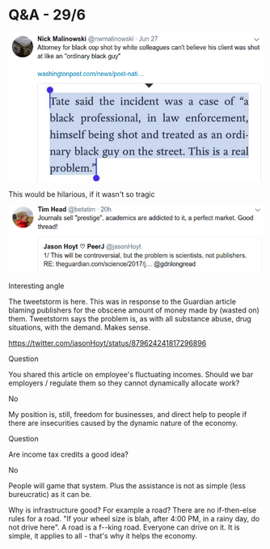 # Q&A - 29/6

![](57-43.png)

This would be hilarious, if it wasn't so tragic

![](01-39.png)

Interesting angle

The tweetstorm is here. This was in response to the Guardian article blaming publishers for the obscene amount of money made by (wasted on) them. Tweetstorm says the problem is, as with all substance abuse, drug situations, with the demand. Makes sense.

https://twitter.com/jasonHoyt/status/879624241817296896

Question

You shared this article on employee's fluctuating incomes. Should we bar employers / regulate them so they cannot dynamically allocate work?

No

My position is, still, freedom for businesses, and direct help to people if there are insecurities caused by the dynamic nature of the economy.

Question

Are income tax credits a good idea?

No

People will game that system. Plus the assistance is not as simple (less bureucratic) as it can be.

Why is infrastructure good? For example a road? There are no if-then-else rules for a road. "If your wheel size is blah, after 4:00 PM, in a rainy day, do not drive here". A road is a f--king road. Everyone can drive on it. It is simple, it applies to all - that's why it helps the economy.














